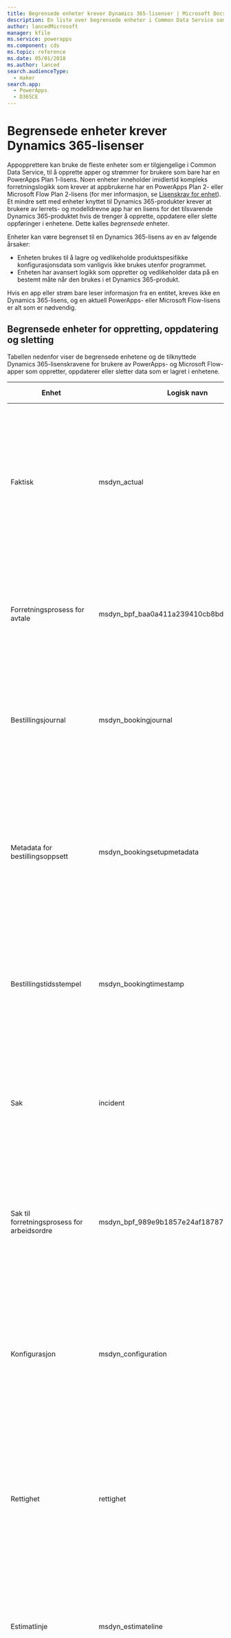 ```yaml
---
title: Begrensede enheter krever Dynamics 365-lisenser | Microsoft Docs
description: En liste over begrensede enheter i Common Data Service som krever Dynamics 365-lisenser.
author: lancedMicrosoft
manager: kfile
ms.service: powerapps
ms.component: cds
ms.topic: reference
ms.date: 05/01/2018
ms.author: lanced
search.audienceType:
  - maker
search.app:
  - PowerApps
  - D365CE
---
```


# <a name="restricted-entities-requiring-dynamics-365-licenses"></a>Begrensede enheter krever Dynamics 365-lisenser
Appopprettere kan bruke de fleste enheter som er tilgjengelige i Common Data Service, til å opprette apper og strømmer for brukere som bare har en PowerApps Plan 1-lisens. Noen enheter inneholder imidlertid kompleks forretningslogikk som krever at appbrukerne har en PowerApps Plan 2- eller Microsoft Flow Plan 2-lisens (for mer informasjon, se [Lisenskrav for enhet](data-platform-entity-licenses.md)). Et mindre sett med enheter knyttet til Dynamics 365-produkter krever at brukere av lerrets- og modelldrevne app har en lisens for det tilsvarende Dynamics 365-produktet hvis de trenger å opprette, oppdatere eller slette oppføringer i enhetene. Dette kalles *begrensede* enheter.

Enheter kan være begrenset til en Dynamics 365-lisens av en av følgende årsaker:

* Enheten brukes til å lagre og vedlikeholde produktspesifikke konfigurasjonsdata som vanligvis ikke brukes utenfor programmet.
* Enheten har avansert logikk som oppretter og vedlikeholder data på en bestemt måte når den brukes i et Dynamics 365-produkt.

Hvis en app eller strøm bare leser informasjon fra en entitet, kreves ikke en Dynamics 365-lisens, og en aktuell PowerApps- eller Microsoft Flow-lisens er alt som er nødvendig. 

## <a name="restricted-entities-for-create-update-and-delete-operations"></a>Begrensede enheter for oppretting, oppdatering og sletting
Tabellen nedenfor viser de begrensede enhetene og de tilknyttede Dynamics 365-lisenskravene for brukere av PowerApps- og Microsoft Flow-apper som oppretter, oppdaterer eller sletter data som er lagret i enhetene. 

|Enhet  |Logisk navn  |Lisens som kreves  |
|---------|---------|---------|
Faktisk |msdyn_actual |Dynamics 365 for Field Service <br> **eller** Dynamics 365 for Project Service Automation<br>**eller** Dynamics 365 Customer Engagement-plan <br> **eller** Dynamics 365-plan
Forretningsprosess for avtale |msdyn_bpf_baa0a411a239410cb8bded8b5fdd88e3 |Dynamics 365 for Field Service<br>**eller** Dynamics 365 Customer Engagement-plan <br> **eller** Dynamics 365-plan
Bestillingsjournal | msdyn_bookingjournal|Dynamics 365 for Field Service<br>**eller** Dynamics 365 Customer Engagement-plan <br> **eller** Dynamics 365-plan
Metadata for bestillingsoppsett | msdyn_bookingsetupmetadata|Dynamics 365 for Field Service <br> **eller** Dynamics 365 for Project Service Automation<br>**eller** Dynamics 365 Customer Engagement-plan <br> **eller** Dynamics 365-plan
Bestillingstidsstempel | msdyn_bookingtimestamp|Dynamics 365 for Field Service<br>**eller** Dynamics 365 Customer Engagement-plan <br> **eller** Dynamics 365-plan
Sak | incident | Dynamics 365 for Customer Service, Enterprise edition <br>**eller** Dynamics 365 Customer Engagement-plan <br> **eller** Dynamics 365-plan
Sak til forretningsprosess for arbeidsordre |msdyn_bpf_989e9b1857e24af18787d5143b67523b |Dynamics 365 for Field Service<br>**eller** Dynamics 365 Customer Engagement-plan <br> **eller** Dynamics 365-plan
Konfigurasjon |msdyn_configuration |Dynamics 365 for Field Service <br> **eller** Dynamics 365 for Project Service Automation<br>**eller** Dynamics 365 Customer Engagement-plan <br> **eller** Dynamics 365-plan
Rettighet | rettighet | Dynamics 365 for Customer Service, Enterprise edition <br>**eller** Dynamics 365 Customer Engagement-plan <br> **eller** Dynamics 365-plan
Estimatlinje|msdyn_estimateline|Dynamics 365 for Project Service Automation<br>**eller** Dynamics 365 Customer Engagement-plan <br> **eller** Dynamics 365-plan
Estimat|msdyn_estimate |Dynamics 365 for Project Service Automation<br>**eller** Dynamics 365 Customer Engagement-plan <br> **eller** Dynamics 365-plan
Fakta|msdyn_fact |Dynamics 365 for Project Service Automation<br>**eller** Dynamics 365 Customer Engagement-plan <br> **eller** Dynamics 365-plan
Field Service-innstilling |msdyn_fieldservicesetting |Dynamics 365 for Field Service<br>**eller** Dynamics 365 Customer Engagement-plan <br> **eller** Dynamics 365-plan
Field Service-systemjobb |msdyn_fieldservicesystemjob |Dynamics 365 for Field Service<br>**eller** Dynamics 365 Customer Engagement-plan <br> **eller** Dynamics 365-plan
Mål | goal | Dynamics 365 for Sales, Professional <br>**eller** Dynamics 365 for Sales, Enterprise Edition <br>**eller** Dynamics 365 Customer Engagement-plan <br> **eller** Dynamics 365-plan
Lagerbeholdningsjournal |msdyn_inventoryjournal |Dynamics 365 for Field Service<br>**eller** Dynamics 365 Customer Engagement-plan <br> **eller** Dynamics 365-plan
Fakturaprosess |msdyn_bpf_d8f9dc7f099f44db9d641dd81fbd470d |Dynamics 365 for Project Service Automation<br>**eller** Dynamics 365 Customer Engagement-plan <br> **eller** Dynamics 365-plan
Reise | journey | Dynamics 365 for Marketing <br> **eller** Dynamics 365 Customer Engagement-plan <br> **eller** Dynamics 365-plan
Kunnskapsartikkel | knowledgearticle | Dynamics 365 for Customer Service, Enterprise edition <br>**eller** Dynamics 365 Customer Engagement-plan <br> **eller** Dynamics 365-plan
Organisasjonsenhet |msdyn_organizationalunit |Dynamics 365 for Field Service <br> **eller** Dynamics 365 for Project Service Automation<br>**eller** Dynamics 365 Customer Engagement-plan <br> **eller** Dynamics 365-plan
Produktlager |msdyn_productinventory |Dynamics 365 for Field Service<br>**eller** Dynamics 365 Customer Engagement-plan <br> **eller** Dynamics 365-plan
Prosjektparameter|msdyn_projectparameter |Dynamics 365 for Project Service Automation<br>**eller** Dynamics 365 Customer Engagement-plan <br> **eller** Dynamics 365-plan
Prosjektfaser| msdyn_bpf_665e73aa18c247d886bfc50499c73b82|Dynamics 365 for Project Service Automation<br>**eller** Dynamics 365 Customer Engagement-plan <br> **eller** Dynamics 365-plan
Avhengighet for prosjektoppgaver|msdyn_projecttaskdependency |Dynamics 365 for Project Service Automation<br>**eller** Dynamics 365 Customer Engagement-plan <br> **eller** Dynamics 365-plan
Prosjektoppgave|msdyn_projecttask |Dynamics 365 for Project Service Automation<br>**eller** Dynamics 365 Customer Engagement-plan <br> **eller** Dynamics 365-plan
Prosjektteammedlem|msdyn_projecteam |Dynamics 365 for Project Service Automation<br>**eller** Dynamics 365 Customer Engagement-plan <br> **eller** Dynamics 365-plan
Forretningsprosess for bestilling | msdyn_bpf_2c5fe86acc8b414b8322ae571000c799|Dynamics 365 for Field Service<br>**eller** Dynamics 365 Customer Engagement-plan <br> **eller** Dynamics 365-plan
Ressurstilordningsdetalj (avskrevet)|msdyn_resourceassignmentdetail |Dynamics 365 for Project Service Automation<br>**eller** Dynamics 365 Customer Engagement-plan <br> **eller** Dynamics 365-plan
Ressurstilordning|msdyn_resourceassignment |Dynamics 365 for Project Service Automation<br>**eller** Dynamics 365 Customer Engagement-plan <br> **eller** Dynamics 365-plan
Ressursbegrensning (avskrevet) |msdyn_workorderresourcerestriction | Dynamics 365 for Field Service<br>**eller** Dynamics 365 Customer Engagement-plan <br> **eller** Dynamics 365-plan
Rutingsregelsett | routingrule | Dynamics 365 for Customer Service, Enterprise edition <br>**eller** Dynamics 365 Customer Engagement-plan <br> **eller** Dynamics 365-plan
Innstilling for planleggingstavle |msdyn_scheduleboardsetting |Dynamics 365 for Field Service <br> **eller** Dynamics 365 for Project Service Automation<br>**eller** Dynamics 365 Customer Engagement-plan <br> **eller** Dynamics 365-plan
Planleggingsparameter |msdyn_schedulingparameter |Dynamics 365 for Field Service <br> **eller** Dynamics 365 for Project Service Automation<br>**eller** Dynamics 365 Customer Engagement-plan <br> **eller** Dynamics 365-plan
Serviceavtale| sla | Dynamics 365 for Customer Service, Enterprise edition <br>**eller** Dynamics 365 Customer Engagement-plan <br> **eller** Dynamics 365-plan
Planleggerinnstilling for systembruker |msdyn_systemuserschedulersetting|Dynamics 365 for Field Service <br> **eller** Dynamics 365 for Project Service Automation<br>**eller** Dynamics 365 Customer Engagement-plan <br> **eller** Dynamics 365-plan
Transaksjonstilkobling|msdyn_transactionconnection |Dynamics 365 for Project Service Automation<br>**eller** Dynamics 365 Customer Engagement-plan <br> **eller** Dynamics 365-plan
Transaksjonsopprinnelse|msdyn_transactionorigin |Dynamics 365 for Project Service Automation<br>**eller** Dynamics 365 Customer Engagement-plan <br> **eller** Dynamics 365-plan
Transaksjonstype|msdyn_transactiontype |Dynamics 365 for Project Service Automation<br>**eller** Dynamics 365 Customer Engagement-plan <br> **eller** Dynamics 365-plan
Unikt nummer|msdyn_uniquenumber |Dynamics 365 for Field Service<br>**eller** Dynamics 365 Customer Engagement-plan <br> **eller** Dynamics 365-plan
Forretningsprosess for arbeidsordre |msdyn_bpf_d3d97bac8c294105840e99e37a9d1c39 |Dynamics 365 for Field Service<br>**eller** Dynamics 365 Customer Engagement-plan <br> **eller** Dynamics 365-plan
Genereringskø for arbeidsordredetaljer (avskrevet)|msdyn_workorderdetailsgenerationqueue |Dynamics 365 for Field Service<br>**eller** Dynamics 365 Customer Engagement-plan <br> **eller** Dynamics 365-plan

## <a name="licensing"></a>Lisensiering
Hvis du vil ha mer informasjon om PowerApps- og Dynamics 365-lisenser, kan du se [Lisensieringsoversikt](../../administrator/pricing-billing-skus.md)-siden.

